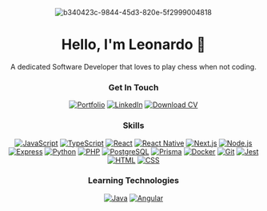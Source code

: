 <div align="center">

![b340423c-9844-45d3-820e-5f2999004818](https://github.com/user-attachments/assets/46ace7cd-8776-43f5-9aeb-9b66b98d198c)

# Hello, I'm Leonardo 🖖

A dedicated Software Developer that loves to play chess when not coding.

### Get In Touch

[![Portfolio][Portfolio]][Portfolio-url]
[![LinkedIn][LinkedIn]][LinkedIn-url]
[![Download CV][CV]][CV-url]

### Skills
[![JavaScript][JavaScript]][JavaScript-url]
[![TypeScript][TypeScript]][TypeScript-url]
[![React][React]][React-url]
[![React Native][ReactNative]][ReactNative-url]
[![Next.js][Nextjs]][Nextjs-url]
[![Node.js][Nodejs]][Nodejs-url]
[![Express][Express]][Express-url]
[![Python][Python]][Python-url]
[![PHP][PHP]][PHP-url]
[![PostgreSQL][PostgreSQL]][PostgreSQL-url]
[![Prisma][Prisma]][Prisma-url]
[![Docker][Docker]][Docker-url]
[![Git][Git]][Git-url]
[![Jest][Jest]][Jest-url]
[![HTML][HTML]][HTML-url]
[![CSS][CSS]][CSS-url]

### Learning Technologies
[![Java][Java]][Java-url]
[![Angular][Angular]][Angular-url]

</div>

<!-- Badge Definitions -->

[Portfolio]: https://img.shields.io/badge/Portfolio-000000?style=for-the-badge&logo=vercel&logoColor=white
[Portfolio-url]: https://leonardolodi.vercel.app/

[LinkedIn]: https://img.shields.io/badge/LinkedIn-%231877F2?style=for-the-badge&logo=linkedin&logoColor=white
[LinkedIn-url]: https://www.linkedin.com/in/leolodi/

[CV]: https://img.shields.io/badge/Download%20CV-4A90E2?style=for-the-badge&logo=google-drive&logoColor=white
[CV-url]: https://leonardolodi.vercel.app/assets/Leonardo%20Lodi%20CV-Dov4ZcTK.pdf

[JavaScript]: https://img.shields.io/badge/JavaScript-F7DF1E?style=for-the-badge&logo=javascript&logoColor=black
[JavaScript-url]: https://www.javascript.com

[TypeScript]: https://img.shields.io/badge/TypeScript-007ACC?style=for-the-badge&logo=typescript&logoColor=white
[TypeScript-url]: https://www.typescriptlang.org

[React]: https://img.shields.io/badge/React-61DAFB?style=for-the-badge&logo=react&logoColor=black
[React-url]: https://reactjs.org

[ReactNative]: https://img.shields.io/badge/React%20Native-61DAFB?style=for-the-badge&logo=react&logoColor=black
[ReactNative-url]: https://reactnative.dev

[Nextjs]: https://img.shields.io/badge/Next.js-000000?style=for-the-badge&logo=nextdotjs&logoColor=white
[Nextjs-url]: https://nextjs.org

[Nodejs]: https://img.shields.io/badge/Node.js-339933?style=for-the-badge&logo=nodedotjs&logoColor=white
[Nodejs-url]: https://nodejs.org

[Express]: https://img.shields.io/badge/Express-000000?style=for-the-badge&logo=express&logoColor=white
[Express-url]: https://expressjs.com

[Python]: https://img.shields.io/badge/Python-3670A0?style=for-the-badge&logo=python&logoColor=ffdd54
[Python-url]: https://www.python.org

[PHP]: https://img.shields.io/badge/PHP-777BB4?style=for-the-badge&logo=php&logoColor=white
[PHP-url]: https://www.php.net

[PostgreSQL]: https://img.shields.io/badge/PostgreSQL-336791?style=for-the-badge&logo=postgresql&logoColor=white
[PostgreSQL-url]: https://www.postgresql.org

[Prisma]: https://img.shields.io/badge/Prisma-2D3748?style=for-the-badge&logo=prisma&logoColor=white
[Prisma-url]: https://www.prisma.io

[Docker]: https://img.shields.io/badge/Docker-2496ED?style=for-the-badge&logo=docker&logoColor=white
[Docker-url]: https://www.docker.com/

[Git]: https://img.shields.io/badge/Git-F05032?style=for-the-badge&logo=git&logoColor=white
[Git-url]: https://git-scm.com/

[Jest]: https://img.shields.io/badge/Jest-C21325?style=for-the-badge&logo=jest&logoColor=white
[Jest-url]: https://jestjs.io

[HTML]: https://img.shields.io/badge/HTML5-E34F26?style=for-the-badge&logo=html5&logoColor=white
[HTML-url]: https://developer.mozilla.org/en-US/docs/Web/HTML

[CSS]: https://img.shields.io/badge/CSS3-1572B6?style=for-the-badge&logo=css3&logoColor=white
[CSS-url]: https://developer.mozilla.org/en-US/docs/Web/CSS

[Java]: https://img.shields.io/badge/Java-ED8B00?style=for-the-badge&logo=openjdk&logoColor=white
[Java-url]: https://www.java.com/

[Angular]: https://img.shields.io/badge/Angular-DD0031?style=for-the-badge&logo=angular&logoColor=white
[Angular-url]: https://angular.io
